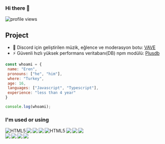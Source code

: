 ### Hi there 👋

![profile views](https://komarev.com/ghpvc/?username=katministrator&style=flat-square)

## Project 

- 🤖 Discord için geliştirilen müzik, eğlence ve moderasyon botu: [VAVE](https://discord.gg/MaapZw5YVC)
- ⚡ Güvenli hızlı yüksek performans veritabanı(DB) npm modülü: [Plusdb](https://www.npmjs.com/package/plusdb) 

```js
const whoami = {
 name: "Eren",
 pronouns: ["he", "him"],
 where: "Turkey",
 age: 16,
 languages: ["Javascript", "Typescript"],
 experience: "less than 4 year"
}

console.log(whoami);
```

### I'm used or using 

<img align="left" alt="HTML5" src="https://camo.githubusercontent.com/6fdd258c534e863dd5f26964989d30e77346d31a659e1716460ee9fdbf9b0515/68747470733a2f2f696d672e736869656c64732e696f2f62616467652f2d48544d4c352d2532334534344432373f7374796c653d666c6174266c6f676f3d68746d6c35266c6f676f436f6c6f723d666666666666" />
<img align="left" src="https://camo.githubusercontent.com/0a2a5dba3d392adf204c8678a1af2b93dbb0781fe7f2a8daaee5214d7807d7f8/68747470733a2f2f696d672e736869656c64732e696f2f62616467652f2d435353332d2532333135373242363f7374796c653d666c6174266c6f676f3d63737333" />
<img align="left" src="https://camo.githubusercontent.com/0e79dbb67b78596d52219db576f20a8448aa4b6986a4160b5882df22b29e4e4e/68747470733a2f2f696d672e736869656c64732e696f2f62616467652f2d4a6176615363726970742d2532334637444631433f7374796c653d666c6174266c6f676f3d6a617661736372697074266c6f676f436f6c6f723d303030303030266c6162656c436f6c6f723d25323346374446314326636f6c6f723d253233463744463143" />
<img align="left" src="https://camo.githubusercontent.com/d09266f30e913601deae9a4a33904550834cec261854fdac156229a1455864ea/68747470733a2f2f696d672e736869656c64732e696f2f62616467652f2d4e6f64656a732d3333393933333f7374796c653d666c6174266c6f676f3d4e6f64652e6a73266c6f676f436f6c6f723d666666666666" />
<img align="left" alt="HTML5" src="https://camo.githubusercontent.com/da6dd3fa129f947b4ff7677d0a975ffe769e7fc873c17e6eb2d6331d753637d3/68747470733a2f2f696d672e736869656c64732e696f2f62616467652f747970657363726970742532302d2532333030374143432e7376673f267374796c653d666c6174266c6f676f3d74797065736372697074266c6f676f436f6c6f723d7768697465" />
<img align="left" src="https://camo.githubusercontent.com/91ed35fe1dab368febccdc887439a0e8f6ea277705fd9f2b39d5b710c644eabe/68747470733a2f2f696d672e736869656c64732e696f2f62616467652f4d6f6e676f44422d2532333465613934622e7376673f267374796c653d666c6174266c6f676f3d6d6f6e676f6462266c6f676f436f6c6f723d7768697465" />
<img align="left" src="https://camo.githubusercontent.com/a121f392f3f65c44171c888f813140fcd13bd9c25a6b3c937c365b67bd40a226/68747470733a2f2f696d672e736869656c64732e696f2f62616467652f657870726573732e6a732532302d2532333430346435392e7376673f267374796c653d666c6174" />
<img align="left" src="https://img.shields.io/static/v1?style=flat-square&message=Visual+Studio+Code&color=007ACC&logo=Visual+Studio+Code&logoColor=FFFFFF&label=" />
<br>
<img align="left" src="https://img.shields.io/badge/-GitHub-181717?style=flat-square&logo=github" />
<img align="left" src="https://img.shields.io/badge/Kali_Linux-1793D1?style=flat-square&logo=kali-linux&logoColor=white" />
<img align="left" src="https://img.shields.io/badge/Windows-0078D6?style=flat-square&logo=windows&logoColor=white" />
<img align="left" src="https://camo.githubusercontent.com/6544cf54d18095f76050d75c82e01877ff0c2ab70b2bdcac65af0efd7b31a52e/68747470733a2f2f696d672e736869656c64732e696f2f62616467652f2d6e706d2d4342333833373f7374796c653d666c6174266c6f676f3d6e706d" />
